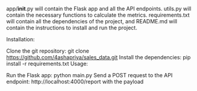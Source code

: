 app/__init__.py will contain the Flask app and all the API endpoints. utils.py will contain the necessary functions to calculate the metrics. requirements.txt will contain all the dependencies of the project, and README.md will contain the instructions to install and run the project.

Installation:

Clone the git repository: git clone https://github.com/4ashapriya/sales_data.git
Install the dependencies: pip install -r requirements.txt
Usage:

Run the Flask app: python main.py
Send a POST request to the API endpoint: http://localhost:4000/report with the payload
